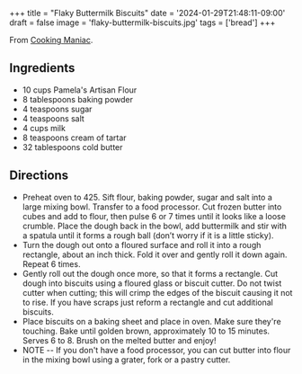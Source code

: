 +++
title = "Flaky Buttermilk Biscuits"
date = '2024-01-29T21:48:11-09:00'
draft = false
image = 'flaky-buttermilk-biscuits.jpg'
tags = ['bread']
+++

From [Cooking Maniac](http://www.cookingmaniac.com/grandmas-flaky-buttermilk-biscuits/).

## Ingredients
* 10 cups Pamela's Artisan Flour
* 8 tablespoons baking powder
* 4 teaspoons sugar
* 4 teaspoons salt
* 4 cups milk
* 8 teaspoons cream of tartar
* 32 tablespoons cold butter

## Directions
* Preheat oven to 425. Sift flour, baking powder, sugar and salt into a large mixing bowl. Transfer to a food processor. Cut frozen butter into cubes and add to flour, then pulse 6 or 7 times until it looks like a loose crumble.  Place the dough back in the bowl, add buttermilk and stir with a spatula until it forms a rough ball (don’t worry if it is a little sticky).
* Turn the dough out onto a floured surface and roll it into a rough rectangle, about an inch thick. Fold it over and gently roll it down again. Repeat 6 times.
* Gently roll out the dough once more, so that it forms a rectangle. Cut dough into biscuits using a floured glass or biscuit cutter. Do not twist cutter when cutting; this will crimp the edges of the biscuit causing it not to rise. If you have scraps just reform a rectangle and cut additional biscuits.
* Place biscuits on a baking sheet and place in oven. Make sure they're touching. Bake until golden brown, approximately 10 to 15 minutes. Serves 6 to 8. Brush on the melted butter and enjoy!
* NOTE -- If you don't have a food processor, you can cut butter into flour in the mixing bowl using a grater, fork or a pastry cutter.
